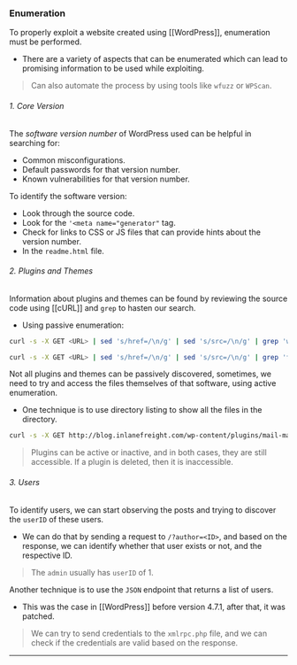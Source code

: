 ### Enumeration

To properly exploit a website created using [[WordPress]], enumeration must be performed.
- There are a variety of aspects that can be enumerated which can lead to promising information to be used while exploiting.

> Can also automate the process by using tools like `wfuzz` or `WPScan`.

###### 1. Core Version

The *software version number* of WordPress used can be helpful in searching for:
- Common misconfigurations.
- Default passwords for that version number.
- Known vulnerabilities for that version number.

To identify the software version:
- Look through the source code.
- Look for the `'<meta name="generator"` tag.
- Check for links to CSS or JS files that can provide hints about the version number.
- In the `readme.html` file.
###### 2. Plugins and Themes

Information about plugins and themes can be found by reviewing the source code using [[cURL]] and `grep` to hasten our search.

- Using passive enumeration:

``` bash
curl -s -X GET <URL> | sed 's/href=/\n/g' | sed 's/src=/\n/g' | grep 'wp-content/plugins/*' | cut -d"'" -f2
```

```bash
curl -s -X GET <URL> | sed 's/href=/\n/g' | sed 's/src=/\n/g' | grep 'themes' | cut -d"'" -f2
```

Not all plugins and themes can be passively discovered, sometimes, we need to try and access the files themselves of that software, using active enumeration.
- One technique is to use directory listing to show all the files in the directory.

```bash
curl -s -X GET http://blog.inlanefreight.com/wp-content/plugins/mail-masta/ | html2text
```

> Plugins can be active or inactive, and in both cases, they are still accessible. If a plugin is deleted, then it is inaccessible.

###### 3. Users

To identify users, we can start observing the posts and trying to discover the `userID` of these users.
- We can do that by sending a request to `/?author=<ID>`, and based on the response, we can identify whether that user exists or not, and the respective ID.

> The `admin` usually has `userID` of 1.

Another technique is to use the `JSON` endpoint that returns a list of users.
- This was the case in [[WordPress]] before version 4.7.1, after that, it was patched.

> We can try to send credentials to the `xmlrpc.php` file, and we can check if the credentials are valid based on the response. 


---
